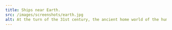 ```yaml
---
title: Ships near Earth.
src: /images/screenshots/earth.jpg
alt: At the turn of the 31st century, the ancient home world of the human species is an overpopulated and polluted tourist trap.
---
```

